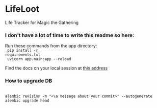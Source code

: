 # LifeLoot
Life Tracker for Magic the Gathering


<h3>I don't have a lot of time to write this readme so here:</h3>

Run these commands from the app directory:
<br>
<code>
  pip install -r requirements.txt
</code>
<br>
<code>
  uvicorn app.main:app --reload
</code>

Find the docs on your local session at [this address](http://localhost:8000/docs)


<h3>How to upgrade DB</h3>
<br>
<code>alembic revision -m "<\a message about your commit>" --autogenerate</code>
<br>
<code>alembic upgrade head</code>
